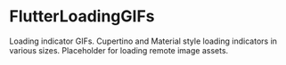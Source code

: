 # FlutterLoadingGIFs
Loading indicator GIFs. Cupertino and Material style loading indicators in various sizes. Placeholder for loading remote image assets.
